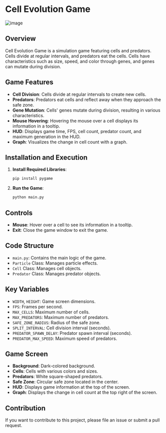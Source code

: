 # Cell Evolution Game
![image](https://github.com/user-attachments/assets/476f8716-61ee-4251-ab3a-ca3bfa9abb35)

## Overview
Cell Evolution Game is a simulation game featuring cells and predators. Cells divide at regular intervals, and predators eat the cells. Cells have characteristics such as size, speed, and color through genes, and genes can mutate during division.

## Game Features
- **Cell Division**: Cells divide at regular intervals to create new cells.
- **Predators**: Predators eat cells and reflect away when they approach the safe zone.
- **Gene Mutation**: Cells' genes mutate during division, resulting in various characteristics.
- **Mouse Hovering**: Hovering the mouse over a cell displays its information in a tooltip.
- **HUD**: Displays game time, FPS, cell count, predator count, and maximum generation in the HUD.
- **Graph**: Visualizes the change in cell count with a graph.

## Installation and Execution
1. **Install Required Libraries**:
    ```bash
    pip install pygame
    ```

2. **Run the Game**:
    ```bash
    python main.py
    ```

## Controls
- **Mouse**: Hover over a cell to see its information in a tooltip.
- **Exit**: Close the game window to exit the game.

## Code Structure
- `main.py`: Contains the main logic of the game.
- `Particle` Class: Manages particle effects.
- `Cell` Class: Manages cell objects.
- `Predator` Class: Manages predator objects.

## Key Variables
- `WIDTH`, `HEIGHT`: Game screen dimensions.
- `FPS`: Frames per second.
- `MAX_CELLS`: Maximum number of cells.
- `MAX_PREDATORS`: Maximum number of predators.
- `SAFE_ZONE_RADIUS`: Radius of the safe zone.
- `SPLIT_INTERVAL`: Cell division interval (seconds).
- `PREDATOR_SPAWN_DELAY`: Predator spawn interval (seconds).
- `PREDATOR_MAX_SPEED`: Maximum speed of predators.

## Game Screen
- **Background**: Dark-colored background.
- **Cells**: Cells with various colors and sizes.
- **Predators**: White square-shaped predators.
- **Safe Zone**: Circular safe zone located in the center.
- **HUD**: Displays game information at the top of the screen.
- **Graph**: Displays the change in cell count at the top right of the screen.

## Contribution
If you want to contribute to this project, please file an issue or submit a pull request.
